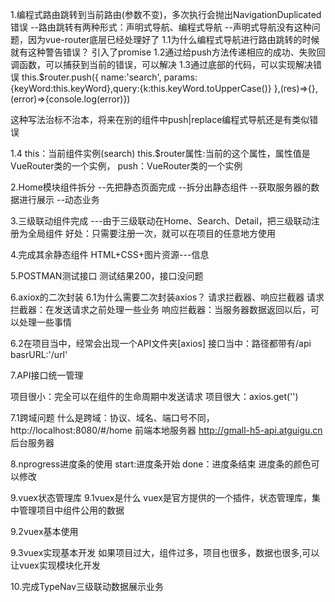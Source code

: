 1.编程式路由跳转到当前路由(参数不变)，多次执行会抛出NavigationDuplicated错误
--路由跳转有两种形式：声明式导航、编程式导航
--声明式导航没有这种问题，因为vue-router底层已经处理好了
1.1为什么编程式导航进行路由跳转的时候就有这种警告错误？
引入了promise
1.2通过给push方法传递相应的成功、失败回调函数，可以捕获到当前的错误，可以解决
1.3通过底部的代码，可以实现解决错误
 this.$router.push({ name:'search', params:{keyWord:this.keyWord},query:{k:this.keyWord.toUpperCase()} },(res)=>{},(error)=>{console.log(error)})
 
 这种写法治标不治本，将来在别的组件中push|replace编程式导航还是有类似错误


 1.4
 this：当前组件实例(search)
 this.$router属性:当前的这个属性，属性值是VueRouter类的一个实例，
 push：VueRouter类的一个实例

 2.Home模块组件拆分
 --先把静态页面完成
 --拆分出静态组件
 --获取服务器的数据进行展示
 --动态业务

 3.三级联动组件完成
---由于三级联动在Home、Search、Detail，把三级联动注册为全局组件
好处：只需要注册一次，就可以在项目的任意地方使用

4.完成其余静态组件
HTML+CSS+图片资源---信息

5.POSTMAN测试接口
测试结果200，接口没问题

6.axiox的二次封装
6.1为什么需要二次封装axios？
请求拦截器、响应拦截器
请求拦截器：在发送请求之前处理一些业务
响应拦截器：当服务器数据返回以后，可以处理一些事情


6.2在项目当中，经常会出现一个API文件夹[axios]
接口当中：路径都带有/api
basrURL:'/url'

7.API接口统一管理

项目很小：完全可以在组件的生命周期中发送请求
项目很大：axios.get('')

7.1跨域问题
什么是跨域：协议、域名、端口号不同，
http://localhost:8080/#/home 前端本地服务器
http://gmall-h5-api.atguigu.cn 后台服务器

8.nprogress进度条的使用
start:进度条开始 done：进度条结束
进度条的颜色可以修改

9.vuex状态管理库
9.1vuex是什么
vuex是官方提供的一个插件，状态管理库，集中管理项目中组件公用的数据

9.2vuex基本使用

9.3vuex实现基本开发
如果项目过大，组件过多，项目也很多，数据也很多,可以让vuex实现模块化开发

10.完成TypeNav三级联动数据展示业务
